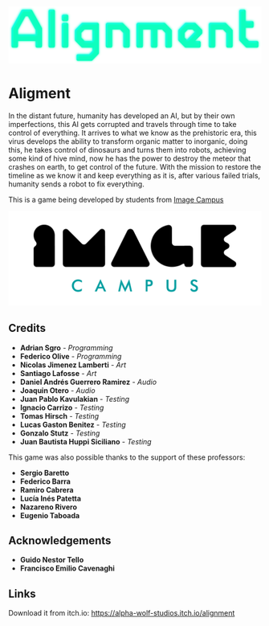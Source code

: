 <p align="center">
  <a href="https://alpha-wolf-studios.itch.io/alignment">
	<img src="logo.png" alt="Aligment"/>
  </a> 
</p>

# Aligment

In the distant future, humanity has developed an AI, but by their own imperfections, this AI gets corrupted and travels through time to take control of everything.
It arrives to what we know as the prehistoric era, this virus develops the ability to transform organic matter to inorganic, doing this, he takes control of dinosaurs and turns them into robots, achieving some kind of hive mind, now he has the power to destroy the meteor that crashes on earth, to get control of the future.
With the mission to restore the timeline as we know it and keep everything as it is, after various failed trials, humanity sends a robot to fix everything.

This is a game being developed by students from <a href="https://www.imagecampus.edu.ar/">Image Campus</a>

<p align="center">
  <a href="https://www.imagecampus.edu.ar/">
    <img src="logo-image-campus.png" alt="Image Campus"/>
  </a> 
</p>


## Credits

- **Adrian Sgro** - *Programming*
- **Federico Olive** - *Programming*
- **Nicolas Jimenez Lamberti** - *Art*
- **Santiago Lafosse** - *Art*
- **Daniel Andrés Guerrero Ramirez** - *Audio*
- **Joaquin Otero** - *Audio*
- **Juan Pablo Kavulakian** - *Testing*
- **Ignacio Carrizo** - *Testing*
- **Tomas Hirsch** - *Testing*
- **Lucas Gaston Benitez** - *Testing*
- **Gonzalo Stutz** - *Testing*
- **Juan Bautista Huppi Siciliano** - *Testing*

This game was also possible thanks to the support of these professors:

- **Sergio Baretto**
- **Federico Barra**
- **Ramiro Cabrera**
- **Lucía Inés Patetta**
- **Nazareno Rivero**
- **Eugenio Taboada**


## Acknowledgements

- **Guido Nestor Tello**
- **Francisco Emilio Cavenaghi**


## Links

Download it from itch.io: https://alpha-wolf-studios.itch.io/alignment
